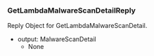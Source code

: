### GetLambdaMalwareScanDetailReply
Reply Object for GetLambdaMalwareScanDetail.

- output: MalwareScanDetail
  - None
